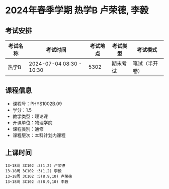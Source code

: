 # 2024年春季学期 热学B 卢荣德, 李毅




## 考试安排

| 考试名称 | 考试时间 | 考试地点 | 考试类型 | 考试模式 |
| -------- | -------- | -------- | -------- | -------- |
| 热学B | 2024-07-04 08:30 - 10:30 | 5302 | 期末考试 | 笔试（半开卷） |





## 课程信息

- 课程号：PHYS1002B.09
- 学分：1.5
- 教学类型：理论课
- 开课单位：物理学院
- 课程类别：通修
- 课程层次：本科计划内课程

## 上课时间

```
13~18周 3C102 :3(1,2) 卢荣德
13~18周 3C102 :3(1,2) 李毅
13~18周 3C102 :5(8,9,10) 卢荣德
13~18周 3C102 :5(8,9,10) 李毅
```

